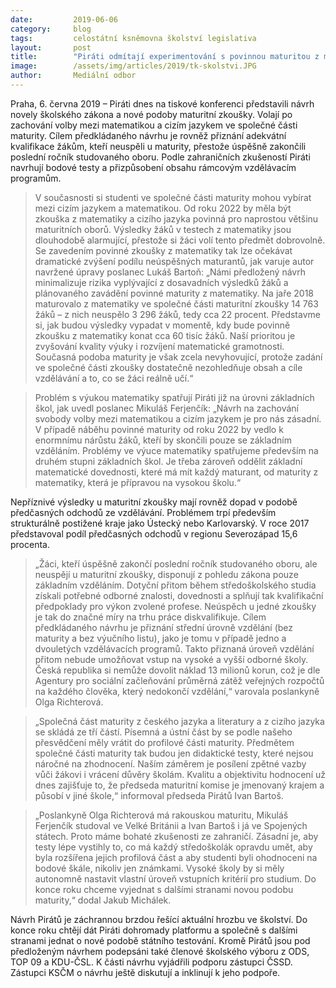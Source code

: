 ```yaml
---
date:         2019-06-06
category:     blog
tags:         celostátní ksněmovna školství legislativa
layout:       post
title:        "Piráti odmítají experimentování s povinnou maturitou z matematiky, odnesou to desetitisíce studentů, varují"
image:        /assets/img/articles/2019/tk-skolstvi.JPG
author:       Mediální odbor
---
```


 

Praha, 6. června 2019 – Piráti dnes na tiskové konferenci představili návrh novely školského zákona a nové podoby maturitní zkoušky. Volají po zachování volby mezi matematikou a cizím jazykem ve společné části maturity. Cílem předkládaného návrhu je rovněž přiznání adekvátní kvalifikace žákům, kteří neuspěli u maturity, přestože úspěšně zakončili poslední ročník studovaného oboru. Podle zahraničních zkušeností Piráti navrhují bodové testy a přizpůsobení obsahu rámcovým vzdělávacím programům.

> V současnosti si studenti ve společné části maturity mohou vybírat mezi cizím jazykem a matematikou. Od roku 2022 by měla být zkouška z matematiky a cizího jazyka povinná pro naprostou většinu maturitních oborů. Výsledky žáků v testech z matematiky jsou dlouhodobě alarmující, přestože si žáci volí tento předmět dobrovolně. Se zavedením povinné zkoušky z matematiky tak lze očekávat dramatické zvýšení podílu neúspěšných maturantů, jak varuje autor navržené úpravy poslanec Lukáš Bartoň: „Námi předložený návrh minimalizuje rizika vyplývající z dosavadních výsledků žáků a plánovaného zavádění povinné maturity z matematiky. Na jaře 2018 maturovalo z matematiky ve společné části maturitní zkoušky 14 763 žáků – z nich neuspělo 3 296 žáků, tedy cca 22 procent. Představme si, jak budou výsledky vypadat v momentě, kdy bude povinně zkoušku z matematiky konat cca 60 tisíc žáků. Naší prioritou je zvyšování kvality výuky i rozvíjení matematické gramotnosti. Současná podoba maturity je však zcela nevyhovující, protože zadání ve společné části zkoušky dostatečně nezohledňuje obsah a cíle vzdělávání a to, co se žáci reálně učí.“

> Problém s výukou matematiky spatřují Piráti již na úrovni základních škol, jak uvedl poslanec Mikuláš Ferjenčík: „Návrh na zachování svobody volby mezi matematikou a cizím jazykem je pro nás zásadní. V případě náběhu povinné maturity od roku 2022 by vedlo k enormnímu nárůstu žáků, kteří by skončili pouze se základním vzděláním. Problémy ve výuce matematiky spatřujeme především na druhém stupni základních škol. Je třeba zároveň oddělit základní matematické dovednosti, které má mít každý maturant, od maturity z matematiky, která je přípravou na vysokou školu.“

Nepříznivé výsledky u maturitní zkoušky mají rovněž dopad v podobě předčasných odchodů ze vzdělávání. Problémem trpí především strukturálně postižené kraje jako Ústecký nebo Karlovarský. V roce 2017 představoval podíl předčasných odchodů v regionu Severozápad 15,6 procenta. 

> „Žáci, kteří úspěšně zakončí poslední ročník studovaného oboru, ale neuspějí u maturitní zkoušky, disponují z pohledu zákona pouze základním vzděláním. Dotyční přitom během středoškolského studia získali potřebné odborné znalosti, dovednosti a splňují tak kvalifikační předpoklady pro výkon zvolené profese. Neúspěch u jedné zkoušky je tak do značné míry na trhu práce diskvalifikuje. Cílem předkládaného návrhu je přiznání střední úrovně vzdělání (bez maturity a bez výučního listu), jako je tomu v případě jedno a dvouletých vzdělávacích programů. Takto přiznaná úroveň vzdělání přitom nebude umožňovat vstup na vysoké a vyšší odborné školy. Česká republika si nemůže dovolit náklad 13 milionů korun, což je dle Agentury pro sociální začleňování průměrná zátěž veřejných rozpočtů na každého člověka, který nedokončí vzdělání,“ varovala poslankyně Olga Richterová.

> „Společná část maturity z českého jazyka a literatury a z cizího jazyka se skládá ze tří částí. Písemná a ústní část by se podle našeho přesvědčení měly vrátit do profilové části maturity. Předmětem společné části maturity tak budou jen didaktické testy, které nejsou náročné na zhodnocení. Naším záměrem je posílení zpětné vazby vůči žákovi i vrácení důvěry školám. Kvalitu a objektivitu hodnocení už dnes zajišťuje to, že předseda maturitní komise je jmenovaný krajem a působí v jiné škole,“ informoval předseda Pirátů Ivan Bartoš.

> „Poslankyně Olga Richterová má rakouskou maturitu, Mikuláš Ferjenčík studoval ve Velké Británii a Ivan Bartoš i já ve Spojených státech. Proto máme bohaté zkušenosti ze zahraničí. Zásadní je, aby testy lépe vystihly to, co má každý středoškolák opravdu umět, aby byla rozšířena jejich profilová část a aby studenti byli ohodnoceni na bodové škále, nikoliv jen známkami. Vysoké školy by si měly autonomně nastavit vlastní úroveň vstupních kritérií pro studium. Do konce roku chceme vyjednat s dalšími stranami novou podobu maturity,“ dodal Jakub Michálek.

Návrh Pirátů je záchrannou brzdou řešící aktuální hrozbu ve školství. Do konce roku chtějí dát Piráti dohromady platformu a společně s dalšími stranami jednat o nové podobě státního testování. Kromě Pirátů jsou pod předloženým návrhem podepsáni také členové školského výboru z ODS, TOP 09 a KDU-ČSL. K části návrhu vyjádřili podporu zástupci ČSSD. Zástupci KSČM o návrhu ještě diskutují a inklinují k jeho podpoře.  
